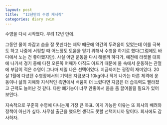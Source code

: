 ```yaml
---
layout: post
title:  "12년만의 수영 재시작"
categories: diary swim
---
```


수영을 다시 시작했다. 무려 12년 만에.

그동안 물이 차갑고 숨을 잘 못쉰다는 제약 때문에 약간의 두려움이 있었는데 이를 극복도 하고 나중에 서핑할 때 어느정도 도움을 얻기 위해서 수영을 하기로 했다(그럼에도 바다에서 노는 건 좋아했지만). 사실 어떤 운동을 다시 해볼까 하다가, 예전에 라켓볼 대회에 나가서 경기 중에 다친 오른쪽 어깨가 아직도 아프기 때문에 물 속에서 운동하는 관절에 부담이 적은 수영이 그나마 제일 나은 선택이었다. 지금까지는 굉장히 재미있다. 20살 1월에 다녔던 수영장에서의 기억은 지금보다 10kg이나 적게 나가는 마른 체격에 운동이나 삶의 지혜와 지식적인 측면에서 배움이 더 느렸다면 지금은 더 습득력도 빨라졌고 근력도 늘어난 것 같다. 다만 폐기능이 너무 안좋아서 몸을 좀 끌어올릴 필요가 있어보인다.

지속적으로 꾸준히 수영에 다니는게 가장 큰 목표. 이게 가능한 이유는 또 회사의 배려와 정책이 아닌가 싶다. 사무실 출근을 했으면 생각도 못할 선택지니까 말이다. 회사에도 감사하자.